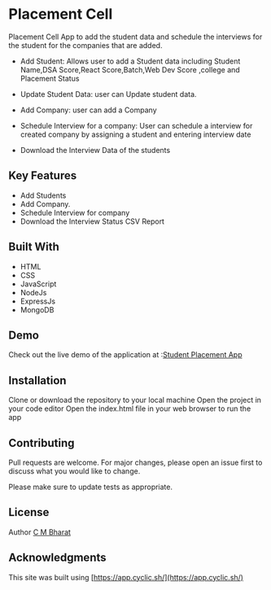 
# Placement Cell

Placement Cell App to add the student data and schedule the interviews for the student for the companies that are added.

+ Add Student: Allows user to add a Student data including Student Name,DSA Score,React Score,Batch,Web Dev Score ,college and Placement Status

+ Update Student Data: user can Update student data.

+ Add Company: user can add a Company

+ Schedule Interview for a company: User can schedule a interview for created company by assigning a student and entering interview date

+ Download the Interview Data of the students

## Key Features
+ Add Students
+ Add Company.
+ Schedule Interview for company
+ Download the Interview Status CSV Report

## Built With
+ HTML
+ CSS
+ JavaScript
+ NodeJs
+ ExpressJs
+ MongoDB

## Demo
Check out the live demo of the application at :[Student Placement App](https://light-cardigan-tick.cyclic.app/) 

## Installation

Clone or download the repository to your local machine
Open the project in your code editor
Open the index.html file in your web browser to run the app

## Contributing

Pull requests are welcome. For major changes, please open an issue first
to discuss what you would like to change.

Please make sure to update tests as appropriate.

## License
Author [C M Bharat](https://github.com/cmbharat)

## Acknowledgments
This site was built using [https://app.cyclic.sh/](https://app.cyclic.sh/)
